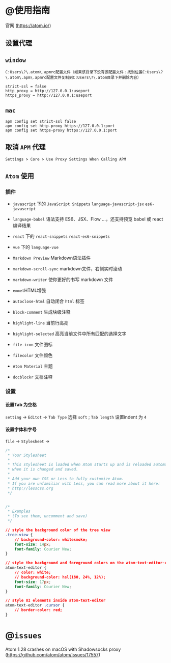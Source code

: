 # @使用指南

官网 (https://atom.io/)

## 设置代理

## `window`

```
C:Users\?\.atom\.apmrc配置文件（如果该目录下没有该配置文件：找到位置C:Users\?\.atom\.apm\.apmrc配置文件复制到C:Users\?\.atom目录下并删除内容）

strict-ssl = false
http_proxy = http://127.0.0.1:useport
https_proxy = http://127.0.0.1:useport
```

## `mac`
```
apm config set strict-ssl false
apm config set http-proxy https://127.0.0.1:port
apm config set https-proxy https://127.0.0.1:port

```

## 取消 `APM` 代理

```
Settings > Core > Use Proxy Settings When Calling APM
```

## `Atom` 使用

### 插件


- `javascript` 下的 `JavaScript Snippets` `language-javascript-jsx` `es6-javascript`

- `language-babel` 语法支持 ES6、JSX、Flow …，还支持预览 babel 或 react 编译结果

- `react` 下的 `react-snippets` `react-es6-snippets`

- `vue` 下的 `language-vue`

- `Markdown Preview` Markdown语法插件

- `markdown-scroll-sync` markdown文件，右侧实时滚动

- `markdown-writer` 使你更好的书写 markdown 文件

- `emmet`HTML增强

- `autoclose-html` 自动闭合 `html` 标签

- `block-comment` 生成块级注释

- `highlight-line` 当前行高亮

- `highlight-selected` 高亮当前文件中所有匹配的选择文字

- `file-icon` 文件图标

- `filecolor` 文件颜色

- `Atom Material` 主题

- `docblockr` 文档注释

### 设置

#### 设置Tab 为空格

`setting` -> `Editot` -> `Tab Type` 选择 `soft` ;
`Tab length` 设置indent 为 `4`

#### 设置字体和字号

`file` -> `Stylesheet` ->

```css
/*
 * Your Stylesheet
 *
 * This stylesheet is loaded when Atom starts up and is reloaded automatically
 * when it is changed and saved.
 *
 * Add your own CSS or Less to fully customize Atom.
 * If you are unfamiliar with Less, you can read more about it here:
 * http://lesscss.org
 */


/*
 * Examples
 * (To see them, uncomment and save)
 */

// style the background color of the tree view
.tree-view {
    // background-color: whitesmoke;
    font-size: 14px;
    font-family: Courier New;
}

// style the background and foreground colors on the atom-text-editor-element itself
atom-text-editor {
    // color: white;
    // background-color: hsl(180, 24%, 12%);
    font-size: 17px;
    font-family: Courier New;
}

// style UI elements inside atom-text-editor
atom-text-editor .cursor {
    // border-color: red;
}

```

# @`issues`

Atom 1.28 crashes on macOS with Shadowsocks proxy (https://github.com/atom/atom/issues/17557)
